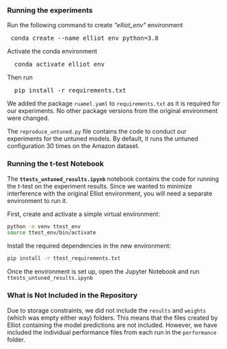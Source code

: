 

### Running the experiments
Run the following command to create <em>"elliot_env"</em> environment</li>

</p>
<pre>
 conda create --name elliot_env python=3.8
</pre>

<p>Activate the conda environment</p>
<pre>
  conda activate elliot_env
</pre>
Then run
<pre>
  pip install -r requirements.txt
</pre>

We added the package `ruamel.yaml` to `requirements.txt` as it is required for our experiments. No other package versions from the original environment were changed.  

The  `reproduce_untuned.py` file contains the code to conduct our experiments for the untuned models. By default, it runs the untuned configuration 30 times on the Amazon dataset.  


### Running the t-test Notebook  

The **`ttests_untuned_results.ipynb`** notebook contains the code for running the t-test on the experiment results. Since we wanted to minimize interference with the original Elliot environment, you will need a separate environment to run it.  

First, create and activate a simple virtual environment:  

```bash
python -m venv ttest_env
source ttest_env/bin/activate
```

Install the required dependencies in the new environment:  

```bash
pip install -r ttest_requirements.txt
```

Once the environment is set up, open the Jupyter Notebook and run `ttests_untuned_results.ipynb`


### What is Not Included in the Repository

Due to storage constraints, we did not include the `results` and `weights` (which was empty either way) folders. This means that the files created by Elliot containing the model predictions are not included. However, we have included the individual performance files from each run in the `performance` folder.



